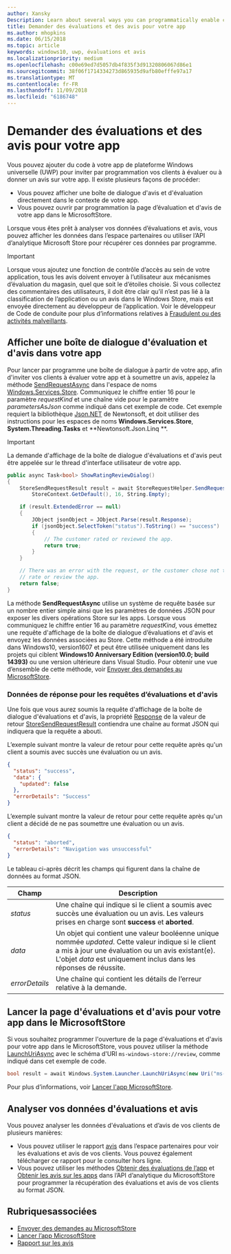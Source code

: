 ```yaml
---
author: Xansky
Description: Learn about several ways you can programmatically enable customers to rate and review your app.
title: Demander des évaluations et des avis pour votre app
ms.author: mhopkins
ms.date: 06/15/2018
ms.topic: article
keywords: windows10, uwp, évaluations et avis
ms.localizationpriority: medium
ms.openlocfilehash: c00e69ed7d5057db4f835f3d91320806067d86e1
ms.sourcegitcommit: 38f06f1714334273d865935d9afb80efffe97a17
ms.translationtype: MT
ms.contentlocale: fr-FR
ms.lasthandoff: 11/09/2018
ms.locfileid: "6186748"
---
```

# <a name="request-ratings-and-reviews-for-your-app"></a>Demander des évaluations et des avis pour votre app

Vous pouvez ajouter du code à votre app de plateforme Windows universelle (UWP) pour inviter par programmation vos clients à évaluer ou à donner un avis sur votre app. Il existe plusieurs façons de procéder:
* Vous pouvez afficher une boîte de dialogue d'avis et d'évaluation directement dans le contexte de votre app.
* Vous pouvez ouvrir par programmation la page d’évaluation et d'avis de votre app dans le MicrosoftStore.

Lorsque vous êtes prêt à analyser vos données d’évaluations et avis, vous pouvez afficher les données dans l’espace partenaires ou utiliser l’API d’analytique Microsoft Store pour récupérer ces données par programme.

> [!IMPORTANT]
> Lorsque vous ajoutez une fonction de contrôle d’accès au sein de votre application, tous les avis doivent envoyer à l’utilisateur aux mécanismes d’évaluation du magasin, quel que soit le d’étoiles choisie. Si vous collectez des commentaires des utilisateurs, il doit être clair qu’il n’est pas lié à la classification de l’application ou un avis dans le Windows Store, mais est envoyée directement au développeur de l’application. Voir le développeur de Code de conduite pour plus d’informations relatives à [Fraudulent ou des activités malveillants](https://docs.microsoft.com/legal/windows/agreements/store-developer-code-of-conduct#3-fraudulent-or-dishonest-activities).

## <a name="show-a-rating-and-review-dialog-in-your-app"></a>Afficher une boîte de dialogue d'évaluation et d'avis dans votre app

Pour lancer par programme une boîte de dialogue à partir de votre app, afin d'inviter vos clients à évaluer votre app et à soumettre un avis, appelez la méthode [SendRequestAsync](https://docs.microsoft.com/uwp/api/windows.services.store.storerequesthelper.sendrequestasync) dans l'espace de noms [Windows.Services.Store](https://docs.microsoft.com/uwp/api/windows.services.store). Communiquez le chiffre entier 16 pour le paramètre *requestKind* et une chaîne vide pour le paramètre *parametersAsJson* comme indiqué dans cet exemple de code. Cet exemple requiert la bibliothèque [Json.NET](http://www.newtonsoft.com/json) de Newtonsoft, et doit utiliser des instructions pour les espaces de noms **Windows.Services.Store**, **System.Threading.Tasks** et **Newtonsoft.Json.Linq **.

> [!IMPORTANT]
> La demande d'affichage de la boîte de dialogue d'évaluations et d'avis peut être appelée sur le thread d'interface utilisateur de votre app.

```csharp
public async Task<bool> ShowRatingReviewDialog()
{
    StoreSendRequestResult result = await StoreRequestHelper.SendRequestAsync(
        StoreContext.GetDefault(), 16, String.Empty);

    if (result.ExtendedError == null)
    {
        JObject jsonObject = JObject.Parse(result.Response);
        if (jsonObject.SelectToken("status").ToString() == "success")
        {
            // The customer rated or reviewed the app.
            return true;
        }
    }

    // There was an error with the request, or the customer chose not to
    // rate or review the app.
    return false;
}
```

La méthode **SendRequestAsync** utilise un système de requête basée sur un nombre entier simple ainsi que les paramètres de données JSON pour exposer les divers opérations Store sur les apps. Lorsque vous communiquez le chiffre entier 16 au paramètre *requestKind*, vous émettez une requête d'affichage de la boîte de dialogue d’évaluations et d'avis et envoyez les données associées au Store. Cette méthode a été introduite dans Windows10, version1607 et peut être utilisée uniquement dans les projets qui ciblent **Windows10 Anniversary Edition (version10.0; build 14393)** ou une version ultérieure dans Visual Studio. Pour obtenir une vue d’ensemble de cette méthode, voir [Envoyer des demandes au MicrosoftStore](send-requests-to-the-store.md).

### <a name="response-data-for-the-rating-and-review-request"></a>Données de réponse pour les requêtes d’évaluations et d'avis

Une fois que vous aurez soumis la requête d'affichage de la boîte de dialogue d'évaluations et d'avis, la propriété [Response](https://docs.microsoft.com/uwp/api/windows.services.store.storesendrequestresult.Response) de la valeur de retour [StoreSendRequestResult](https://docs.microsoft.com/uwp/api/windows.services.store.storesendrequestresult) contiendra une chaîne au format JSON qui indiquera que la requête a abouti.

L’exemple suivant montre la valeur de retour pour cette requête après qu'un client a soumis avec succès une évaluation ou un avis.

```json
{ 
  "status": "success", 
  "data": {
    "updated": false
  },
  "errorDetails": "Success"
}
```

L’exemple suivant montre la valeur de retour pour cette requête après qu'un client a décidé de ne pas soumettre une évaluation ou un avis.

```json
{ 
  "status": "aborted", 
  "errorDetails": "Navigation was unsuccessful"
}
```

Le tableau ci-après décrit les champs qui figurent dans la chaîne de données au format JSON.

|  Champ  |  Description  |
|----------------------|---------------|
|  *status*                   |  Une chaîne qui indique si le client a soumis avec succès une évaluation ou un avis. Les valeurs prises en charge sont  **success** et **aborted**.   |
|  *data*                   |  Un objet qui contient une valeur booléenne unique nommée *updated*. Cette valeur indique si le client a mis à jour une évaluation ou un avis existant(e). L'objet *data* est uniquement inclus dans les réponses de réussite.   |
|  *errorDetails*                   |  Une chaîne qui contient les détails de l’erreur relative à la demande. |

## <a name="launch-the-rating-and-review-page-for-your-app-in-the-store"></a>Lancer la page d'évaluations et d'avis pour votre app dans le MicrosoftStore

Si vous souhaitez programmer l'ouverture de la page d'évaluations et d'avis pour votre app dans le MicrosoftStore, vous pouvez utiliser la méthode [LaunchUriAsync](https://docs.microsoft.com/uwp/api/windows.system.launcher.launchuriasync) avec le schéma d'URI ```ms-windows-store://review```, comme indiqué dans cet exemple de code.

```csharp
bool result = await Windows.System.Launcher.LaunchUriAsync(new Uri("ms-windows-store://review/?ProductId=9WZDNCRFHVJL"));
```

Pour plus d’informations, voir [Lancer l'app MicrosoftStore](../launch-resume/launch-store-app.md).

## <a name="analyze-your-ratings-and-reviews-data"></a>Analyser vos données d'évaluations et avis

Vous pouvez analyser les données d'évaluations et d’avis de vos clients de plusieurs manières:
* Vous pouvez utiliser le rapport [avis](../publish/reviews-report.md) dans l’espace partenaires pour voir les évaluations et avis de vos clients. Vous pouvez également télécharger ce rapport pour le consulter hors ligne.
* Vous pouvez utiliser les méthodes [Obtenir des évaluations de l’app](get-app-ratings.md) et [Obtenir les avis sur les apps](get-app-reviews.md) dans l’API d’analytique du MicrosoftStore pour programmer la récupération des évaluations et avis de vos clients au format JSON.

## <a name="related-topics"></a>Rubriquesassociées

* [Envoyer des demandes au MicrosoftStore](send-requests-to-the-store.md)
* [Lancer l’app MicrosoftStore](../launch-resume/launch-store-app.md)
* [Rapport sur les avis](../publish/reviews-report.md)
